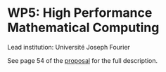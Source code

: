 # WP5: High Performance Mathematical Computing

Lead institution: Université Joseph Fourier

See page 54 of the [proposal](https://github.com/OpenDreamKit/OpenDreamKit/tree/master/Proposal/proposal-www.pdf) for the full description.
